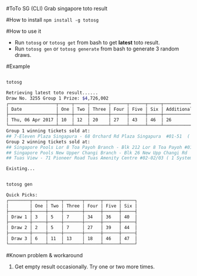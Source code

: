 #ToTo SG (CLI)
Grab singapore toto result

#How to install
`npm install -g totosg`

#How to use it
* Run `totosg` or `totosg get` from bash to get **latest** toto result.
* Run `totosg gen` or `totosg generate` from bash to generate 3 random draws.

#Example
```bash

totosg

Retrieving latest toto result......
Draw No. 3255 Group 1 Prize: $4,726,002
┌──────────────────┬─────┬─────┬───────┬──────┬──────┬─────┬───────────────────┐
│ Date             │ One │ Two │ Three │ Four │ Five │ Six │ Additional Number │
├──────────────────┼─────┼─────┼───────┼──────┼──────┼─────┼───────────────────┤
│ Thu, 06 Apr 2017 │ 10  │ 12  │ 20    │ 27   │ 43   │ 46  │ 26                │
└──────────────────┴─────┴─────┴───────┴──────┴──────┴─────┴───────────────────┘
Group 1 winning tickets sold at:
## 7-Eleven Plaza Singapura - 68 Orchard Rd Plaza Singapura  #01-51  ( 1 Ordinary Entry )
Group 2 winning tickets sold at:
## Singapore Pools Lor 8 Toa Payoh Branch - Blk 212 Lor 8 Toa Payoh #01-39 ( 1 QuickPick System 7 Entry )
## Singapore Pools New Upper Changi Branch - Blk 26 New Upp Changi Rd  #01-666/668 ( 1 System 7 Entry )
## Tuas View - 71 Pioneer Road Tuas Amenity Centre #02-02/03 ( 1 System 7 Entry )

Existing...
```

```bash

totosg gen

Quick Picks:
┌────────┬─────┬─────┬───────┬──────┬──────┬─────┐
│        │ One │ Two │ Three │ Four │ Five │ Six │
├────────┼─────┼─────┼───────┼──────┼──────┼─────┤
│ Draw 1 │ 3   │ 5   │ 7     │ 34   │ 36   │ 40  │
├────────┼─────┼─────┼───────┼──────┼──────┼─────┤
│ Draw 2 │ 2   │ 5   │ 7     │ 27   │ 39   │ 44  │
├────────┼─────┼─────┼───────┼──────┼──────┼─────┤
│ Draw 3 │ 6   │ 11  │ 13    │ 18   │ 46   │ 47  │
└────────┴─────┴─────┴───────┴──────┴──────┴─────┘

```

#Known problem & workaround

1. Get empty result occasionally. Try one or two more times.
